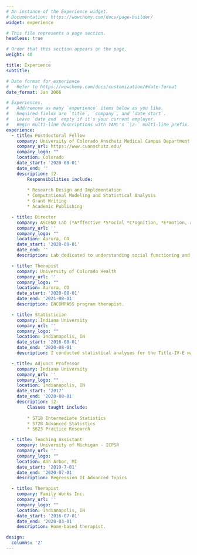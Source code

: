 ```yaml
---
# An instance of the Experience widget.
# Documentation: https://wowchemy.com/docs/page-builder/
widget: experience

# This file represents a page section.
headless: true

# Order that this section appears on the page.
weight: 40

title: Experience
subtitle:

# Date format for experience
#   Refer to https://wowchemy.com/docs/customization/#date-format
date_format: Jan 2006

# Experiences.
#   Add/remove as many `experience` items below as you like.
#   Required fields are `title`, `company`, and `date_start`.
#   Leave `date_end` empty if it's your current employer.
#   Begin multi-line descriptions with YAML's `|2-` multi-line prefix.
experience:
  - title: Postdoctoral Fellow
    company: University of Colorado Anschutz Medical Campus Department of Psychiatry
    company_url: https://www.cuanschutz.edu/
    company_logo: ""
    location: Colorado
    date_start: '2020-08-01'
    date_end: ''
    description: |2-
        Responsibilities include:
        
        * Research Design and Implementation
        * Computational Modeling and Statistical Analysis
        * Grant Writing
        * Academic Publishing 

  - title: Director
    company: ASCEND Lab (*A*ffective *S*ocial *C*ognition, *E*motion, and *N*euroscience - *D*evelopmental psychobiology)
    company_url: ''
    company_logo: ""
    location: Aurora, CO
    date_start: '2020-08-01'
    date_end: ''
    description: Lab dedicated to understanding social functioning and neural mechanisms underlying these processes across development with an emphasis on understanidng associations with mental health and antisocial behavior.

  - title: Therapist
    company: University of Colorado Health
    company_url: ''
    company_logo: ""
    location: Aurora, CO
    date_start: '2020-08-01'
    date_end: '2021-08-01'
    description: ENCOMPASS program therapist.

  - title: Statistician 
    company: Indiana University
    company_url: ''
    company_logo: ""
    location: Indianapolis, IN
    date_start: '2016-08-01'
    date_end: '2020-08-01'
    description: I conducted statistical analyses for the Title-IV-E waver for Child Welfare Services

  - title: Adjunct Professor
    company: Indiana University
    company_url: ''
    company_logo: ""
    location: Indianapolis, IN
    date_start: '2017'
    date_end: '2020-08-01'
    description: |2-
        Classes taught include:
        
        * S718 Intermediate Statistics
        * S728 Advanced Statistics
        * S623 Practice Research

  - title: Teaching Assistant
    company: University of Michigan - ICPSR
    company_url: ''
    company_logo: ""
    location: Ann Arbor, MI
    date_start: '2019-7-01'
    date_end: '2020-07-01'
    description: Regression II Advanced Topics

  - title: Therapist
    company: Family Works Inc.
    company_url: ''
    company_logo: ""
    location: Indianapolis, IN
    date_start: '2016-07-01'
    date_end: '2020-03-01'
    description: Home-based therapist.

design:
  columns: '2'
---
```

